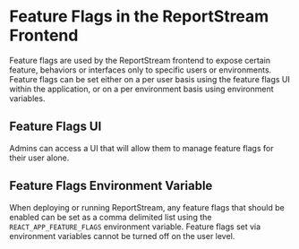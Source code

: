 # Feature Flags in the ReportStream Frontend

Feature flags are used by the ReportStream frontend to expose certain feature, behaviors or interfaces only to specific users or environments. Feature flags can be set either on a per user basis using the feature flags UI within the application, or on a per environment basis using environment variables.

## Feature Flags UI

Admins can access a UI that will allow them to manage feature flags for their user alone.

## Feature Flags Environment Variable

When deploying or running ReportStream, any feature flags that should be enabled can be set as a comma delimited list using the `REACT_APP_FEATURE_FLAGS` environment variable. Feature flags set via environment variables cannot be turned off on the user level.
